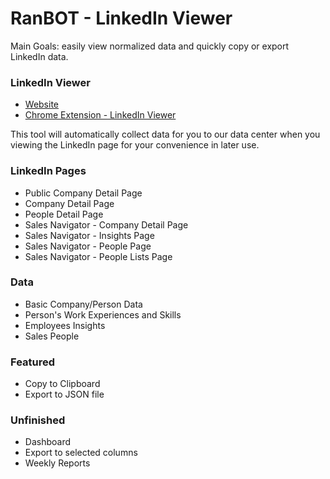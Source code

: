 # RanBOT - LinkedIn Viewer

Main Goals: easily view normalized data and quickly copy or export LinkedIn data.

### LinkedIn Viewer

- [Website](https://ranbot.online/)
- [Chrome Extension - LinkedIn Viewer](https://chrome.google.com/webstore/detail/linkedin-viewer/danbjaaihgdhofdcdlbhpdljchcogped)

This tool will automatically collect data for you to our data center when you viewing the LinkedIn page for your convenience in later use.

### LinkedIn Pages

- Public Company Detail Page
- Company Detail Page
- People Detail Page
- Sales Navigator - Company Detail Page
- Sales Navigator - Insights Page
- Sales Navigator - People Page
- Sales Navigator - People Lists Page

### Data

- Basic Company/Person Data
- Person's Work Experiences and Skills
- Employees Insights
- Sales People

### Featured

- Copy to Clipboard
- Export to JSON file

### Unfinished

- Dashboard
- Export to selected columns
- Weekly Reports 
